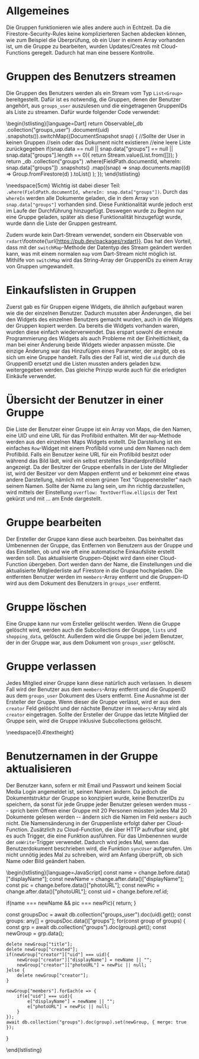 # Allgemeines

Die Gruppen funktionieren wie alles andere auch in Echtzeit. Da die Firestore-Security-Rules
keine komplizierteren Sachen abdecken können, wie zum Beispiel die Überprüfung, ob ein User in
einem Array vorhanden ist, um die Gruppe zu bearbeiten, wurden Updates/Creates mit Cloud-Functions 
geregelt. Dadurch hat man eine bessere Kontrolle.

# Gruppen des Benutzers streamen

<!-- EVTL SIDEBAR AUCH SCHREIBEN -->
Die Gruppen des Benutzers werden als ein Stream vom Typ `List<Group>` bereitgestellt. Dafür ist es
notwendig, die Gruppen, denen der Benutzer angehört, aus `groups_user` auszulesen und die eingetragenen
GruppenIDs als Liste zu streamen. Dafür wurde folgender Code verwendet:

\begin{lstlisting}[language=Dart]
return Observable(_db
  .collection("groups_user")
  .document(uid)
  .snapshots()).switchMap((DocumentSnapshot snap) {
      //Sollte der User in keinen Gruppen
      //sein oder das Dokument nicht existieren
      //eine leere Liste zurückgegeben
      if(snap.data == null || 
          snap.data["groups"] == null || 
          snap.data["groups"].length == 0){
          return Stream.value(List<Group>.from([]));
      }
      return _db
          .collection("groups")
          .where(FieldPath.documentId, whereIn: snap.data["groups"])
          .snapshots()
          .map((snap) => 
            snap.documents.map((d) => 
                Group.fromFirestore(d)
            ).toList()
        );
      });
\end{lstlisting}

\needspace{5cm}
Wichtig ist dabei dieser Teil: `.where(FieldPath.documentId, whereIn: snap.data["groups"])`. Durch das
`whereIn` werden alle Dokumente geladen, die in dem Array von `snap.data["groups"]` vorhanden sind. Diese
Funktionalität wurde jedoch erst im Laufe der Durchführung hinzugefügt. Deswegen wurde zu Beginn nur eine 
Gruppe geladen, später als diese Funktionalität hinzugefügt wurde, wurde dann die Liste der Gruppen gestreamt.

Zudem wurde kein Dart-Stream verwendet, sondern ein Observable von `rxdart`\footnote{\url{https://pub.dev/packages/rxdart}}. 
Das hat den Vorteil, dass mit der `switchMap`-Methode der Datentyp des Stream geändert werden kann, was mit
einem normalen `map` vom Dart-Stream nicht möglich ist. Mithilfe von `switchMap` wird das String-Array 
der GruppenIDs zu einem Array von Gruppen umgewandelt.

# Einkaufslisten in Gruppen

Zuerst gab es für Gruppen eigene Widgets, die ähnlich aufgebaut waren wie die der einzelnen
Benutzer. Dadurch mussten aber Änderungen, die bei den Widgets des einzelnen Benutzers gemacht wurden,
auch in die Widgets der Gruppen kopiert werden. Da bereits die Widgets vorhanden waren, wurden diese
einfach wiederverwendet. Das erspart sowohl die erneute Programmierung des Widgets
als auch Probleme mit der Einheitlichkeit, da man bei einer Änderung beide Widgets
wieder anpassen müsste. Die einzige Änderung war das Hinzufügen eines Parameter, der angibt, ob es sich 
um eine Gruppe handelt. Falls dies der Fall ist, wird die `uid` durch die GruppenID ersetzt
und die Listen mussten anders geladen bzw. weitergegeben werden. Das gleiche Prinzip wurde
auch für die erledigten Einkäufe verwendet. 

# Übersicht der Benutzer in einer Gruppe

Die Liste der Benutzer einer Gruppe ist ein Array von Maps, die den Namen, eine UID und eine 
URL für das Profilbild enthalten. Mit der `map`-Methode werden aus den einzelnen Maps Widgets
erstellt. Die Darstellung ist ein einfaches `Row`-Widget mit einem Profilbild vorne und dem Namen
nach dem Profilbild. Falls ein Benutzer keine URL für ein Profilbild besitzt oder während das Bild lädt,
wird ein selbst erstelltes Standardprofilbild angezeigt. Da der Besitzer der Gruppe ebenfalls in der Liste
der Mitglieder ist, wird der Besitzer vor dem Mappen entfernt und er bekommt eine etwas andere Darstellung,
nämlich mit einem grünen Text "Gruppenersteller" nach seinem Namen. Sollte der Name zu lang sein, um ihn richtig
darzustellen, wird mittels der Einstellung `overflow: TextOverflow.ellipsis` der Text gekürzt und mit ...
am Ende dargestellt.

# Gruppe bearbeiten

Der Ersteller der Gruppe kann diese auch bearbeiten. Das beinhaltet das Umbenennen der Gruppe, das
Entfernen von Benutzern aus der Gruppe und das Einstellen, ob und wie oft eine automatische
Einkaufsliste erstellt werden soll. Das aktualisierte Gruppen-Objekt wird dann einer Cloud-Function
übergeben. Dort werden dann der Name, die Einstellungen und die aktualisierte Mitgliederliste
auf Firestore in die Gruppe hochgeladen. Die entfernten Benutzer werden im `members`-Array entfernt und
die Gruppen-ID wird aus dem Dokument des Benutzers in `groups_user` entfernt.

# Gruppe löschen

Eine Gruppe kann nur vom Ersteller gelöscht werden. Wenn die Gruppe gelöscht wird, werden
auch die Subcollections der Gruppe, `lists` und `shopping_data`, gelöscht. Außerdem wird
die Gruppe bei jedem Benutzer, der in der Gruppe war, aus dem Dokument von `groups_user` gelöscht.

# Gruppe verlassen

Jedes Mitglied einer Gruppe kann diese natürlich auch verlassen. In diesem Fall wird der Benutzer aus
dem `members`-Array entfernt und die GruppenID aus dem `groups_user` Dokument des Users entfernt. Eine
Ausnahme ist der Ersteller der Gruppe. Wenn dieser die Gruppe verlässt, wird er aus dem `creator` Feld
gelöscht und der nächste Benutzer im `members`-Array wird als `creator` eingetragen. Sollte der Ersteller
der Gruppe das letzte Mitglied der Gruppe sein, wird die Gruppe inklusive Subcollections gelöscht.

\needspace{0.4\textheight}
# Benutzernamen in der Gruppe aktualisieren

Der Benutzer kann, sofern er mit Email und Passwort und keinem Social Media Login angemeldet ist, seinen
Namen ändern. Da jedoch die Dokumentstruktur der Gruppe so konzipiert wurde, keine BenutzerIDs zu speichern,
da sonst für jede Gruppe jeder Benutzer gelesen werden muss -- sprich beim Öffnen einer Gruppe mit 20 Personen 
müssten jedes Mal 20 Dokumente gelesen werden -- ändern sich die Namen im Feld `members` auch nicht.
Die Namensänderung in der Gruppenliste erfolgt daher per Cloud-Function. Zusätzlich zu Cloud-Function, die
über HTTP aufrufbar sind, gibt es auch Trigger, die eine Funktion ausführen. Für das Umbenennen wurde der
`onWrite`-Trigger verwendet. Dadurch wird jedes Mal, wenn das Benutzerdokument beschrieben wird, die Funktion
`syncUser` aufgerufen. Um nicht unnötig jedes Mal zu schreiben, wird am Anfang überprüft, ob sich Name oder
Bild geändert haben.

\begin{lstlisting}[language=JavaScript]
const name = change.before.data()["displayName"];
const newName = change.after.data()["displayName"];
const pic = change.before.data()["photoURL"];
const newPic = change.after.data()["photoURL"];
const uid = change.before.ref.id;

if(name === newName && pic === newPic){
    return;
}

const groupsDoc = await db.collection("groups_user").doc(uid).get();
const groups: any[] = groupsDoc.data()["groups"];
for(const group of groups) {
    const grp = await db.collection("groups").doc(group).get();
    const newGroup = grp.data();

    delete newGroup["title"];
    delete newGroup["created"];
    if(newGroup["creator"]["uid"] === uid){
        newGroup["creator"]["displayName"] = newName || "";
        newGroup["creator"]["photoURL"] = newPic || null;
    }else {
        delete newGroup["creator"];
    }

    newGroup["members"].forEach(e => {
        if(e["uid"] === uid){
            e["displayName"] = newName || "";
            e["photoURL"] = newPic || null;
        }
    });
    await db.collection("groups").doc(group).set(newGroup, { merge: true });
}

\end{lstlisting}